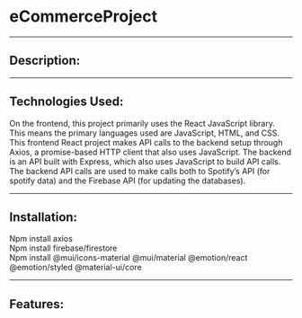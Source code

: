 # eCommerceProject
***
## Description:

***
## Technologies Used: 
On the frontend, this project primarily uses the React JavaScript library. This means the primary languages used are JavaScript, HTML, and CSS. This frontend React project makes API calls to the backend setup through Axios, a promise-based HTTP client that also uses JavaScript. The backend is an API built with Express, which also uses JavaScript to build API calls. The backend API calls are used to make calls both to Spotify’s API (for spotify data) and the Firebase API (for updating the databases). 
***
## Installation:
Npm install axios <br>
Npm install firebase/firestore <br>
Npm install @mui/icons-material @mui/material @emotion/react @emotion/styled @material-ui/core 
***
## Features:
